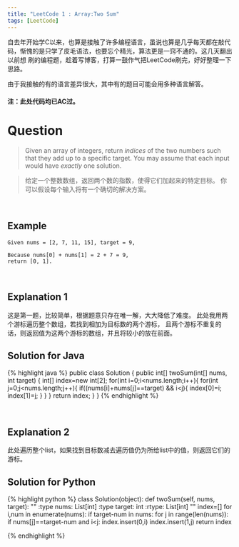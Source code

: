 ```yaml
---
title: "LeetCode 1 : Array:Two Sum"
tags: [LeetCode]
---
```

  自去年开始学C以来，也算是接触了许多编程语言，虽说也算是几乎每天都在敲代码，惭愧的是只学了皮毛语法，也要忘个精光，算法更是一窍不通的。这几天翻出以前想
刷的编程题，趁着写博客，打算一鼓作气把LeetCode刷完，好好整理一下思路。

  由于我接触的有的语言差异很大，其中有的题目可能会用多种语言解答。

#### 注：此处代码均已AC过。

# Question

> Given an array of integers, return *indices* of the two numbers such that they add up to a specific target.
You may assume that each input would have *exactly* one solution.

> 给定一个整数数组，返回两个数的指数，使得它们加起来的特定目标。
你可以假设每个输入将有一个确切的解决方案。

<br />

## Example

```
Given nums = [2, 7, 11, 15], target = 9,

Because nums[0] + nums[1] = 2 + 7 = 9,
return [0, 1].
```
<br />

## Explanation 1

这是第一题，比较简单，根据题意只存在唯一解，大大降低了难度。
此处我用两个游标遍历整个数组，若找到相加为目标数的两个游标，
且两个游标不重复的话，则返回值为这两个游标的数组，并且将较小的放在前面。

## Solution for Java
{% highlight java %}
public class Solution {
    public int[] twoSum(int[] nums, int target) {
        int[] index=new int[2];
	for(int i=0;i<nums.length;i++){
		for(int j=0;j<nums.length;j++){
			if((nums[i]+nums[j]==target) && i<j){
				index[0]=i;
			    	index[1]=j;
			}
		}
	}
	return index;
    }
}
{% endhighlight %}

<br />

## Explanation 2
此处遍历整个list，如果找到目标数减去遍历值仍为所给list中的值，则返回它们的
游标。


## Solution for Python
{% highlight python %}
class Solution(object):
    def twoSum(self, nums, target):
        ""
        :type nums: List[int]
        :type target: int
        :rtype: List[int]
        ""
        index=[]
	    	for i,num in enumerate(nums):
	    		if target-num in nums:
	    			for j in range(len(nums)):
	    				if nums[j]==target-num and i<j:
	    					index.insert(0,i)
	    					index.insert(1,j)
	    					return index
    					
		
{% endhighlight %}        

